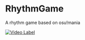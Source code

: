 # RhythmGame
 
A rhythm game based on osu!mania

[![Video Label](http://img.youtube.com/vi/E_MLWrvOl0c/0.jpg)](https://youtu.be/E_MLWrvOl0c)
